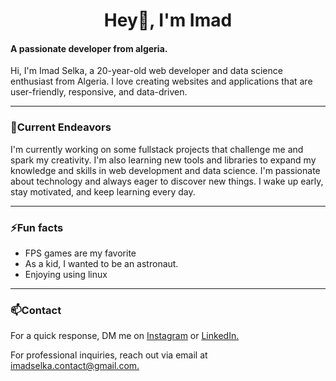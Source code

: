 <h1 align="center">Hey👋, I'm Imad</h1>
<h4 align="left">A passionate developer from algeria.</h4>
<p>Hi, I'm Imad Selka, a 20-year-old web developer and data science enthusiast from Algeria. I love creating websites and applications that are user-friendly, responsive, and data-driven.</p>

<hr/>

<h3 align="left">🔭Current Endeavors</h3>
<p>I'm currently working on some fullstack projects that challenge me and spark my creativity. I'm also learning new tools and libraries to expand my knowledge and skills in web development and data science. I'm passionate about technology and always eager to discover new things. I wake up early, stay motivated, and keep learning every day.</p>

<hr/>

<h3 align="left">⚡Fun facts</h3>
 <ul>
  <li>FPS games are my favorite</li>
  <li>As a kid, I wanted to be an astronaut.</li>
  <li>Enjoying using linux</li>
</ul>

<hr/>

<h3 align="left">📫Contact</h3>
<p align="left">
 For a quick response, DM me on
<a href="https://instagram.com/imad._selka" target="blank">Instagram</a> or
<a href="https://linkedin.com/in/https://www.linkedin.com/in/imad-selka-120aa4251/" target="blank">LinkedIn.</a>
</p>
<p>For professional inquiries, reach out via email at 
 <a href="mailto:imadselka.contact@gmail.com">imadselka.contact@gmail.com.</a>
</p>

